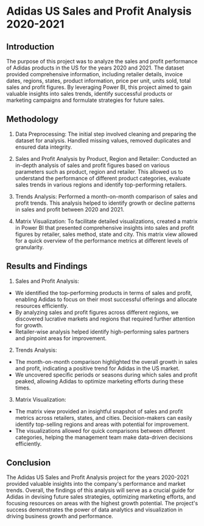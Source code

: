 # Adidas US Sales and Profit Analysis 2020-2021

## Introduction
The purpose of this project was to analyze the sales and profit performance of Adidas products in the US for the years 2020 and 2021. 
The dataset provided comprehensive information, including retailer details, invoice dates, regions, states, product information, price per unit, units sold, total sales and profit figures. 
By leveraging Power BI, this project aimed to gain valuable insights into sales trends, identify successful products or marketing campaigns and formulate strategies for future sales.

## Methodology

1) Data Preprocessing:
  The initial step involved cleaning and preparing the dataset for analysis. Handled missing values, removed duplicates and ensured data integrity.

2) Sales and Profit Analysis by Product, Region and Retailer:
  Conducted an in-depth analysis of sales and profit figures based on various parameters such as product, region and retailer. This allowed us to understand the performance of different product categories, evaluate sales trends in various regions and identify top-performing retailers.

3) Trends Analysis:
  Performed a month-on-month comparison of sales and profit trends. This analysis helped to identify growth or decline patterns in sales and profit between 2020 and 2021.

4) Matrix Visualization:
  To facilitate detailed visualizations, created a matrix in Power BI that presented comprehensive insights into sales and profit figures by retailer, sales method, state and city. This matrix view allowed for a quick overview of the performance metrics at different levels of granularity.

## Results and Findings

1) Sales and Profit Analysis:
   
  - We identified the top-performing products in terms of sales and profit, enabling Adidas to focus on their most successful offerings and allocate resources efficiently.
  - By analyzing sales and profit figures across different regions, we discovered lucrative markets and regions that required further attention for growth.
  - Retailer-wise analysis helped identify high-performing sales partners and pinpoint areas for improvement.

2) Trends Analysis:
   
  - The month-on-month comparison highlighted the overall growth in sales and profit, indicating a positive trend for Adidas in the US market.
  - We uncovered specific periods or seasons during which sales and profit peaked, allowing Adidas to optimize marketing efforts during these times.

3) Matrix Visualization:
   
  - The matrix view provided an insightful snapshot of sales and profit metrics across retailers, states, and cities. Decision-makers can easily identify top-selling regions and areas with potential for improvement.
  - The visualizations allowed for quick comparisons between different categories, helping the management team make data-driven decisions efficiently.

## Conclusion
  The Adidas US Sales and Profit Analysis project for the years 2020-2021 provided valuable insights into the company's performance and market trends.
  Overall, the findings of this analysis will serve as a crucial guide for Adidas in devising future sales strategies, optimizing marketing efforts, and focusing resources on areas with the highest growth potential. The project's success demonstrates the power of data analytics and visualization in driving business growth and performance.
